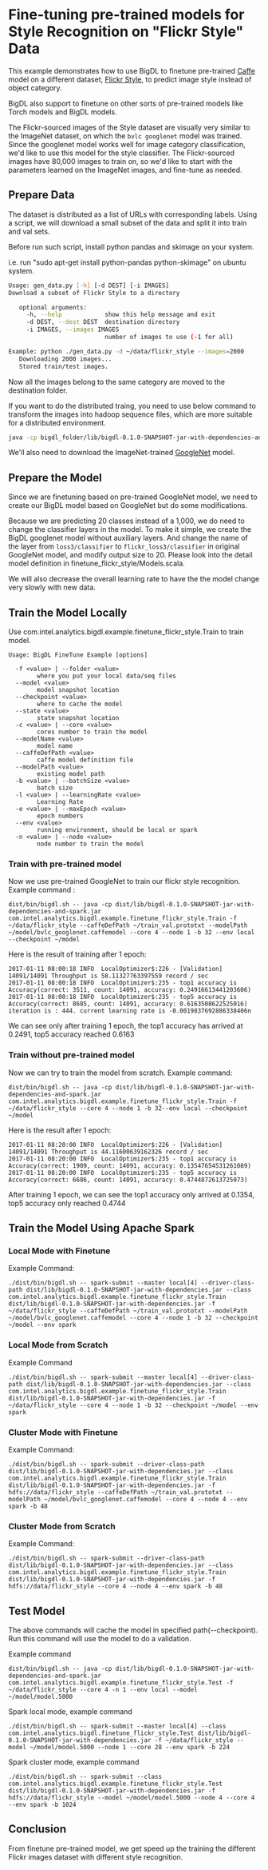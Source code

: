 # Fine-tuning pre-trained models for Style Recognition on "Flickr Style" Data

This example demonstrates how to use BigDL to finetune pre-trained [Caffe](http://caffe.berkeleyvision.org/) model on a different dataset, [Flickr Style](http://sergeykarayev.com/files/1311.3715v3.pdf), to predict image style instead of object category.

BigDL also support to finetune on other sorts of pre-trained models like Torch models and BigDL models.

The Flickr-sourced images of the Style dataset are visually very similar to the ImageNet dataset, on which the `bvlc googlenet` model was trained.
Since the googlenet model works well for image category classification, we'd like to use this model for the style classifier.
The Flickr-sourced images have 80,000 images to train on, so we'd like to start with the parameters learned on the ImageNet images, and fine-tune as needed.

## Prepare Data
The dataset is distributed as a list of URLs with corresponding labels.
Using a script, we will download a small subset of the data and split it into train and val sets.    

Before run such script, install python pandas and skimage on your system. 

i.e. run "sudo apt-get install python-pandas python-skimage" on ubuntu system.
    
 ```bash
Usage: gen_data.py [-h] [-d DEST] [-i IMAGES]
Download a subset of Flickr Style to a directory

    optional arguments:
      -h, --help            show this help message and exit
      -d DEST, --dest DEST  destination directory
      -i IMAGES, --images IMAGES
                            number of images to use (-1 for all)

Example: python ./gen_data.py -d ~/data/flickr_style --images=2000
    Downloading 2000 images...
    Stored train/test images.
```    
Now all the images belong to the same category are moved to the destination folder.

If you want to do the distributed traing, you need to use below command to transform the images into hadoop sequence files, which are more suitable for a distributed environment.

```bash
java -cp bigdl_folder/lib/bigdl-0.1.0-SNAPSHOT-jar-with-dependencies-and-spark.jar com.intel.analytics.bigdl.models.finetune_flickr_style.ImageSeqFileGenerator -f image_folder -o output_folder -p cores_number -r
```

We'll also need to download the ImageNet-trained [GoogleNet](http://dl.caffe.berkeleyvision.org/bvlc_googlenet.caffemodel) model. 

## Prepare the Model
Since we are finetuning based on pre-trained GoogleNet model, we need to create our BigDL model based on GoogleNet but do some modifications.

Because we are predicting 20 classes instead of a 1,000, we do need to change the classifier layers in the model. To make it simple, we create the BigDL googlenet model without auxiliary layers. And change the name of the layer from `loss3/classifier` to `flickr_loss3/classifier` in original GoogleNet model, and modify output size to 20.
Please look into the detail model definition in finetune_flickr_style/Models.scala.

We will also decrease the overall learning rate to have the the model change very slowly with new data.

## Train the Model Locally
Use com.intel.analytics.bigdl.example.finetune_flickr_style.Train to train model.
```
Usage: BigDL FineTune Example [options]

  -f <value> | --folder <value>
        where you put your local data/seq files
  --model <value>
        model snapshot location
  --checkpoint <value>
        where to cache the model
  --state <value>
        state snapshot location
  -c <value> | --core <value>
        cores number to train the model
  --modelName <value>
        model name
  --caffeDefPath <value>
        caffe model definition file
  --modelPath <value>
        existing model path
  -b <value> | --batchSize <value>
        batch size
  -l <value> | --learningRate <value>
        Learning Rate
  -e <value> | --maxEpoch <value>
        epoch numbers
  --env <value>
        running environment, should be local or spark
  -n <value> | --node <value>
        node number to train the model
```        
### Train with pre-trained model
Now we use pre-trained GoogleNet to train our flickr style recognition. 
Example command :                     
```
dist/bin/bigdl.sh -- java -cp dist/lib/bigdl-0.1.0-SNAPSHOT-jar-with-dependencies-and-spark.jar com.intel.analytics.bigdl.example.finetune_flickr_style.Train -f ~/data/flickr_style --caffeDefPath ~/train_val.prototxt --modelPath ~/model/bvlc_googlenet.caffemodel --core 4 --node 1 -b 32 --env local --checkpoint ~/model
```

Here is the result of training after 1 epoch:
```
2017-01-11 08:00:18 INFO  LocalOptimizer$:226 - [Validation] 14091/14091 Throughput is 58.11327763397559 record / sec
2017-01-11 08:00:18 INFO  LocalOptimizer$:235 - top1 accuracy is Accuracy(correct: 3511, count: 14091, accuracy: 0.24916613441203606)
2017-01-11 08:00:18 INFO  LocalOptimizer$:235 - top5 accuracy is Accuracy(correct: 8685, count: 14091, accuracy: 0.6163508622525016)
iteration is : 444. current learning rate is -0.0019837692886338406n
```
We can see only after training 1 epoch, the top1 accuracy has arrived at 0.2491, top5 accuracy reached 0.6163

### Train without pre-trained model
Now we can try to train the model from scratch. 
Example command:
```
dist/bin/bigdl.sh -- java -cp dist/lib/bigdl-0.1.0-SNAPSHOT-jar-with-dependencies-and-spark.jar com.intel.analytics.bigdl.example.finetune_flickr_style.Train -f ~/data/flickr_style --core 4 --node 1 -b 32--env local --checkpoint ~/model
```

Here is the result after 1 epoch:

```
2017-01-11 08:20:00 INFO  LocalOptimizer$:226 - [Validation] 14091/14091 Throughput is 44.11600639162326 record / sec
2017-01-11 08:20:00 INFO  LocalOptimizer$:235 - top1 accuracy is Accuracy(correct: 1909, count: 14091, accuracy: 0.13547654531261089)
2017-01-11 08:20:00 INFO  LocalOptimizer$:235 - top5 accuracy is Accuracy(correct: 6686, count: 14091, accuracy: 0.4744872613725073)
```
After training 1 epoch, we can see the top1 accuracy only arrived at 0.1354, top5 accuracy only reached 0.4744

## Train the Model Using Apache Spark
### Local Mode with Finetune
Example Command:
```
./dist/bin/bigdl.sh -- spark-submit --master local[4] --driver-class-path dist/lib/bigdl-0.1.0-SNAPSHOT-jar-with-dependencies.jar --class com.intel.analytics.bigdl.example.finetune_flickr_style.Train dist/lib/bigdl-0.1.0-SNAPSHOT-jar-with-dependencies.jar -f  ~/data/flickr_style --caffeDefPath ~/train_val.prototxt --modelPath ~/model/bvlc_googlenet.caffemodel --core 4 --node 1 -b 32 --checkpoint ~/model --env spark
```
### Local Mode from Scratch
Example Command
```
./dist/bin/bigdl.sh -- spark-submit --master local[4] --driver-class-path dist/lib/bigdl-0.1.0-SNAPSHOT-jar-with-dependencies.jar --class com.intel.analytics.bigdl.example.finetune_flickr_style.Train dist/lib/bigdl-0.1.0-SNAPSHOT-jar-with-dependencies.jar -f  ~/data/flickr_style --core 4 --node 1 -b 32 --checkpoint ~/model --env spark
```
### Cluster Mode with Finetune
Example Command:
```
./dist/bin/bigdl.sh -- spark-submit --driver-class-path dist/lib/bigdl-0.1.0-SNAPSHOT-jar-with-dependencies.jar --class com.intel.analytics.bigdl.example.finetune_flickr_style.Train dist/lib/bigdl-0.1.0-SNAPSHOT-jar-with-dependencies.jar -f hdfs://data/flickr_style --caffeDefPath ~/train_val.prototxt --modelPath ~/model/bvlc_googlenet.caffemodel --core 4 --node 4 --env spark -b 48
```

### Cluster Mode from Scratch
Example Command:
```
./dist/bin/bigdl.sh -- spark-submit --driver-class-path dist/lib/bigdl-0.1.0-SNAPSHOT-jar-with-dependencies.jar --class com.intel.analytics.bigdl.example.finetune_flickr_style.Train dist/lib/bigdl-0.1.0-SNAPSHOT-jar-with-dependencies.jar -f hdfs://data/flickr_style --core 4 --node 4 --env spark -b 48
```
## Test Model
The above commands will cache the model in specified path(--checkpoint). Run this command will
use the model to do a validation.

Example command
```
dist/bin/bigdl.sh -- java -cp dist/lib/bigdl-0.1.0-SNAPSHOT-jar-with-dependencies-and-spark.jar com.intel.analytics.bigdl.example.finetune_flickr_style.Test -f  ~/data/flickr_style --core 4 -n 1 --env local --model ~/model/model.5000
```
Spark local mode, example command
```
./dist/bin/bigdl.sh -- spark-submit --master local[4] --class com.intel.analytics.bigdl.finetune_flickr_style.Test dist/lib/bigdl-0.1.0-SNAPSHOT-jar-with-dependencies.jar -f ~/data/flickr_style --model ~/model/model.5000 --node 1 --core 28 --env spark -b 224
```
Spark cluster mode, example command
```
./dist/bin/bigdl.sh -- spark-submit --class com.intel.analytics.bigdl.example.finetune_flickr_style.Test dist/lib/bigdl-0.1.0-SNAPSHOT-jar-with-dependencies.jar -f hdfs://data/flickr_style --model ~/model/model.5000 --node 4 --core 4 --env spark -b 1024
```

## Conclusion
From finetune pre-trained model, we get speed up the training the different  Flickr images dataset with different style recognition. 
